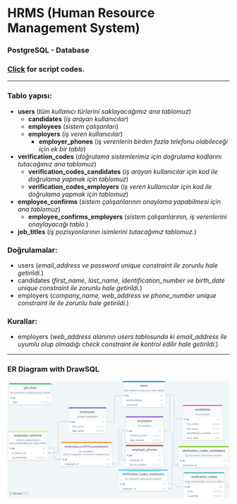 # HRMS (Human Resource Management System)
### PostgreSQL - Database
### <a href="database.sql">Click</a> for script codes.
* * *

### Tablo yapısı:
- <b>users</b> (<i>tüm kullanıcı türlerini saklayacağımız ana tablomuz</i>)
	- <b>candidates</b> (<i>iş arayan kullanıcılar</i>)
	- <b>employees</b>  (<i>sistem çalışanları</i>) 
	- <b>employers</b> (<i>iş veren kullanıcılar</i>)
	  - <b>employer_phones</b> (<i>iş verenlerin birden fazla telefonu olabileceği için ek bir tablo</i>)   
- <b>verification_codes</b> (<i>doğrulama sistemlerimiz için doğrulama kodlarını tutacağımız ana tablomuz</i>)
	- <b>verification_codes_candidates</b>  (<i>iş arayan kullanıcılar için kod ile doğrulama yapmak için tablomuz</i>)
	- <b>verification_codes_employers</b> (<i>iş veren kullanıcılar için kod ile doğrulama yapmak için tablomuz</i>)
- <b>employee_confirms</b> (<i>sistem çalışanlarının onaylama yapabilmesi için ana tablomuz</i>)
	- <b>employee_confirms_employers</b>  (<i>sistem çalışanlarının, iş verenlerini onaylayacağı tablo.</i>)
- <b>job_titles</b> (<i>iş pozisyonlarının isimlerini tutacağımız tablomuz.</i>)

### Doğrulamalar:
- users (<i>email_address ve password  unique constraint ile zorunlu hale getirildi.</i>)
- candidates (<i>first_name, last_name, identification_number ve birth_date unique constraint ile zorunlu hale getirildi.</i>)
- employers (<i>company_name, web_address ve phone_number  unique constraint ile  ile zorunlu hale getirildi.</i>)

### Kurallar:
- employers (<i>web_address alanının users tablosunda ki email_address ile uyumlu olup olmadığı check constraint ile kontrol edilir hale getirildi.</i>)


<!--
### Relation descriptions : 
  - <b>users</b> <i>(all types of users.)</i>
    - <b>candidates</b> <i>(job seekers)</i>
    - <b>employees</b> <i>(hrms system workers)</i>
    - <b>employers</b> <i>(employers for candidates)</i>
      - <b>employer_activation_by_employees</b> <i>(employers activation method by employees)</i>
  - <b>activation_codes</b> <i>(base table for all activation methods with activation code)</i>
    - <b>activation_code_to_employers</b> <i>(employers acivation method with activation code)</i>
    - <b>activation_code_to_candidates</b> <i>(candidates acivation method with activation code)</i>
  - <b>job_titles</b> <i>(job titles for job positions)</i>
  - -->
* * *
### ER Diagram with DrawSQL
<p align="center"><img src="images/ER Diagram.drawsql.2.png"></p>

